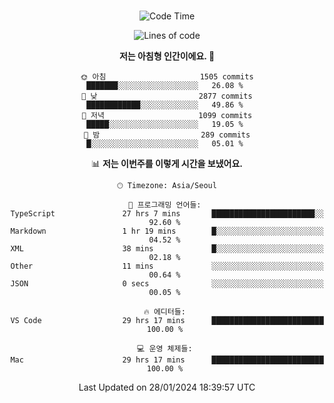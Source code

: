 <div align="center">

<br />

 <!--START_SECTION:waka-->
![Code Time](http://img.shields.io/badge/Code%20Time-1%2C982%20hrs%2054%20mins-blue)

![Lines of code](https://img.shields.io/badge/%EC%A0%80%EB%8A%94%20%EC%97%AC%ED%83%9C%EA%B9%8C%EC%A7%80%20-3.5%20million%20%EC%A4%84%EC%9D%98%20%EC%BD%94%EB%93%9C%EB%A5%BC%20%EC%9E%91%EC%84%B1%ED%96%88%EC%96%B4%EC%9A%94.-blue)

**저는 아침형 인간이에요. 🐤** 

```text
🌞 아침                     1505 commits        ███████░░░░░░░░░░░░░░░░░░   26.08 % 
🌆 낮　                     2877 commits        ████████████░░░░░░░░░░░░░   49.86 % 
🌃 저녁                     1099 commits        █████░░░░░░░░░░░░░░░░░░░░   19.05 % 
🌙 밤　                     289 commits         █░░░░░░░░░░░░░░░░░░░░░░░░   05.01 % 
```


📊 **저는 이번주를 이렇게 시간을 보냈어요.** 

```text
🕑︎ Timezone: Asia/Seoul

💬 프로그래밍 언어들: 
TypeScript               27 hrs 7 mins       ███████████████████████░░   92.60 % 
Markdown                 1 hr 19 mins        █░░░░░░░░░░░░░░░░░░░░░░░░   04.52 % 
XML                      38 mins             █░░░░░░░░░░░░░░░░░░░░░░░░   02.18 % 
Other                    11 mins             ░░░░░░░░░░░░░░░░░░░░░░░░░   00.64 % 
JSON                     0 secs              ░░░░░░░░░░░░░░░░░░░░░░░░░   00.05 % 

🔥 에디터들: 
VS Code                  29 hrs 17 mins      █████████████████████████   100.00 % 

💻 운영 체제들: 
Mac                      29 hrs 17 mins      █████████████████████████   100.00 % 
```


 Last Updated on 28/01/2024 18:39:57 UTC
<!--END_SECTION:waka-->

</div>

